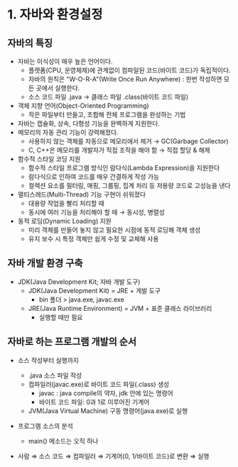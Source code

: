 # 1. 자바와 환경설정

## 자바의 특징

- 자바는 이식성이 매우 높은 언어이다.
    - 플랫폼(CPU, 운영체제)에 관계없이 컴파일된 코드(바이트 코드)가 독립적이다.
    - 자바의 원칙은 "W-O-R-A"(Write Once Run Anywhere) : 한번 작성하면 모든 곳에서 실행한다.
    - 소스 코드 파일 .java → 클래스 파일 .class(바이트 코드 파일)
- 객체 지향 언어(Object-Oriented Programming)
    - 작은 파일부터 만들고, 조합해 전체 프로그램을 완성하는 기법
- 자바는 캡슐화, 상속, 다형성 기능을 완벽하게 지원한다.
- 메모리의 자동 관리 기능이 강력해졌다.
    - 사용하지 않는 객체를 자동으로 메모리에서 제거 → GC(Garbage Collector)
    - C, C++은 메모리를 개발자가 직접 조작을 해야 함 → 직접 할당 & 해제
- 함수적 스타일 코딩 지원
    - 함수적 스타일 프로그램 방식인 람다식(Lambda Expression)을 지원한다
    - 람다식으로 인하여 코드를 매우 간결하게 작성 가능
    - 컬렉션 요소를 필터링, 매핑, 그룹핑, 집계 처리 등 저용량 코드로 고성능을 낸다
- 멀티스레드(Multi-Thread)  기능 구현이 쉬워졌다
    - 대용량 작업을 빨리 처리할 때
    - 동시에 여러 기능을 처리해야 할 때 → 동시성, 병렬성
- 동적 로딩(Dynamic Loading)  지원
    - 미리 객체를 만들어 놓지 않고 필요한 시점에 동적 로딩해 객체 생성
    - 유지 보수 시 특정 객체만 쉽게 수정 및 교체해 사용


## 자바 개발 환경 구축

- JDK(Java Development Kit; 자바 개발 도구)
    - JDK(Java Development Kit) = JRE + 게발 도구
        - bin 폴더 > java.exe, javac.exe
    - JRE(Java Runtime Environment) = JVM + 표준 클래스 라이브러리
        - 실행할 때만 필요

## 자바로 하는 프로그램 개발의 순서

- 소스 작성부터 실행까지
    - .java 소스 파일 작성
    - 컴파일러(javac.exe)로 바이트 코드 파일(.class) 생성
        - javac : java compile의 약자, jdk 안에 있는 명령어
        - 바이트 코드 파일: 0과 1로 이루어진 기계어
    - JVM(Java Virtual Machine) 구동 명령어(java.exe)로 실행

- 프로그램 소스의 분석
    - main() 메소드는 오직 하나
- 사람 ⇒ 소스 코드 ⇒ 컴파일러 ⇒ 기계어(0, 1/바이트 코드)로 변환 ⇒ 실행